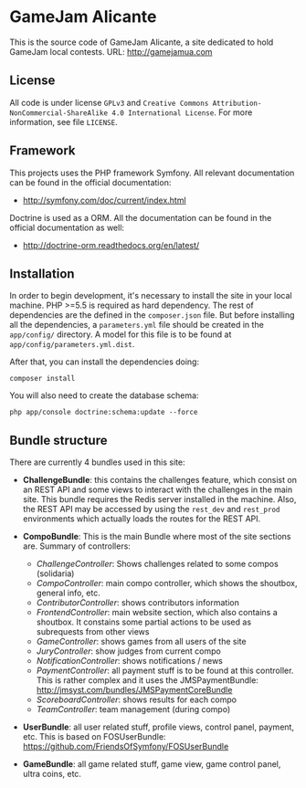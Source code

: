 GameJam Alicante
========================

This is the source code of GameJam Alicante, a site dedicated to hold GameJam local contests. URL: http://gamejamua.com

License
--------

All code is under license `GPLv3` and `Creative Commons Attribution-NonCommercial-ShareAlike 4.0 International License`. For more information, see file `LICENSE`.

Framework
---------

This projects uses the PHP framework Symfony. All relevant documentation can be found in the official documentation:

* http://symfony.com/doc/current/index.html

Doctrine is used as a ORM. All the documentation can be found in the official documentation as well:

* http://doctrine-orm.readthedocs.org/en/latest/

Installation
------------

In order to begin development, it's necessary to install the site in your local machine. PHP >=5.5 is required as hard dependency. The rest of dependencies are the defined in the `composer.json` file. But before installing all the dependencies, a `parameters.yml` file should be created in the `app/config/` directory. A model for this file is to be found at `app/config/parameters.yml.dist`.

After that, you can install the dependencies doing:

`composer install`

You will also need to create the database schema:

`php app/console doctrine:schema:update --force`

Bundle structure
----------------

There are currently 4 bundles used in this site:

* **ChallengeBundle**: this contains the challenges feature, which consist on an REST API and some views to interact with the challenges in the main site. This bundle requires the Redis server installed in the machine. Also, the REST API may be accessed by using the `rest_dev` and `rest_prod` environments which actually loads the routes for the REST API.

* **CompoBundle**: This is the main Bundle where most of the site sections are. Summary of controllers:

    * _ChallengeController_: Shows challenges related to some compos (solidaria)
    * _CompoController_: main compo controller, which shows the shoutbox, general info, etc.
    * _ContributorController_: shows contributors information
    * _FrontendController_: main website section, which also contains a shoutbox. It constains some partial actions to be used as subrequests from other views
    * _GameController_: shows games from all users of the site
    * _JuryController_: show judges from current compo
    * _NotificationController_: shows notifications / news
    * _PaymentController_: all payment stuff is to be found at this controller. This is rather complex and it uses the JMSPaymentBundle: http://jmsyst.com/bundles/JMSPaymentCoreBundle
    * _ScoreboardController_: shows results for each compo
    * _TeamController_: team management (during compo)

* **UserBundle**: all user related stuff, profile views, control panel, payment, etc. This is based on FOSUserBundle: https://github.com/FriendsOfSymfony/FOSUserBundle
 
* **GameBundle**: all game related stuff, game view, game control panel, ultra coins, etc.